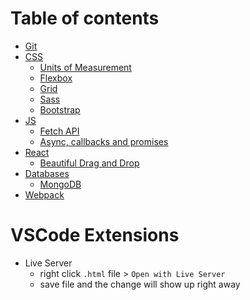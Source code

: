 # Table of contents

- [Git](Git.md)
- [CSS](CSS/)
  - [Units of Measurement](CSS/)
  - [Flexbox](CSS/Flexbox/)
  - [Grid](CSS/Grid/)
  - [Sass](CSS/Sass/)
  - [Bootstrap](CSS/Bootstrap/)
- [JS](JS/)
  - [Fetch API](JS/)
  - [Async, callbacks and promises](JS/AsyncJS.md)
- [React](JS/React/)
  - [Beautiful Drag and Drop](JS/React/Beautiful-DnD/)
- [Databases](Databases/)
  - [MongoDB](Databases/MongoDB/)
- [Webpack](Webpack/)

# VSCode Extensions

- Live Server
    - right click `.html` file > `Open with Live Server`
    - save file and the change will show up right away